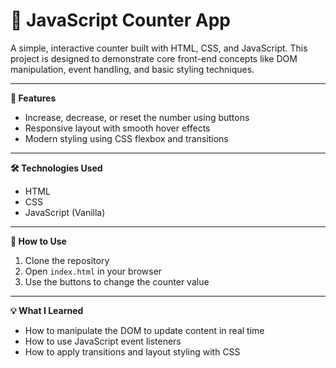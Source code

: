 # 🔢 JavaScript Counter App

A simple, interactive counter built with HTML, CSS, and JavaScript. This project is designed to demonstrate core front-end concepts like DOM manipulation, event handling, and basic styling techniques.

---

**🚀 Features**

- Increase, decrease, or reset the number using buttons  
- Responsive layout with smooth hover effects  
- Modern styling using CSS flexbox and transitions  

---

**🛠️ Technologies Used**

- HTML  
- CSS  
- JavaScript (Vanilla)

---

**📂 How to Use**

1. Clone the repository  
2. Open `index.html` in your browser  
3. Use the buttons to change the counter value

---

**💡 What I Learned**

- How to manipulate the DOM to update content in real time  
- How to use JavaScript event listeners  
- How to apply transitions and layout styling with CSS
